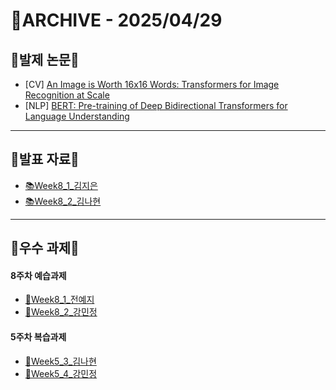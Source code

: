# 📁ARCHIVE - 2025/04/29

## 💚발제 논문💚  
- [CV] [An Image is Worth 16x16 Words: Transformers for Image Recognition at Scale](https://arxiv.org/pdf/2010.11929)
- [NLP] [BERT: Pre-training of Deep Bidirectional Transformers for
Language Understanding](https://arxiv.org/pdf/1810.04805)
---

## 💚발표 자료💚
- [📚Week8_1_김지은](https://github.com/user-attachments/files/19940092/Research_ViT.pdf)
- [📚Week8_2_김나현](https://github.com/user-attachments/files/19940098/Week8_BERT_.pdf)


---

## 💚우수 과제💚
#### 8주차 예습과제
- [🌟Week8_1_전예지](https://github.com/yejiida/-Euron-8th_Research/blob/8a7c715ddde4e94545c4e1e0e00dd60d3258d7ee/%5BEuron%5D%208week_BERT%20_%20Pre-training%20of%20Deep%20Transformers%20for%20Language%20Understanding.pdf)
- [🌟Week8_2_강민정](https://ionized-fortnight-fd6.notion.site/BERT-Pre-training-of-Deep-Bidirectional-Transformers-for-Language-Understanding-1e399124e3fb8087aec7cb44aef83ba3?pvs=4)
#### 5주차 복습과제
- [🌟Week5_3_김나현](https://github.com/nuyhan55/8th-Research/blob/ef46d954b1ffea32bbe5f589ca06c1b19e215399/Week5_%EB%B3%B5%EC%8A%B5%EA%B3%BC%EC%A0%9C_%EA%B9%80%EB%82%98%ED%98%84.ipynb)
- [🌟Week5_4_강민정](https://github.com/minjeon99/8th-Research/blob/b233d79154e4ed45c5544719c596344fa8943694/Week5_%EB%B3%B5%EC%8A%B5%EA%B3%BC%EC%A0%9C_%EA%B0%95%EB%AF%BC%EC%A0%95.ipynb)
